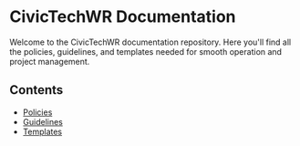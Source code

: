 # CivicTechWR Documentation

Welcome to the CivicTechWR documentation repository. Here you'll find all the policies, guidelines, and templates needed for smooth operation and project management.

## Contents
- [Policies](policies/)
- [Guidelines](guidelines/)
- [Templates](templates/)
